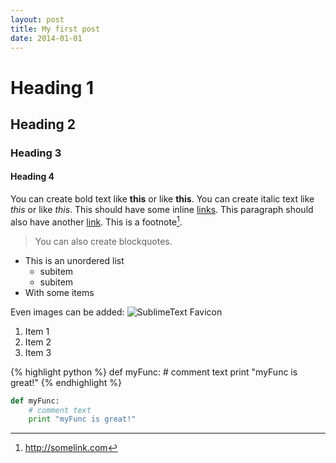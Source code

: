 ```yaml
---
layout: post
title: My first post
date: 2014-01-01
---
```


# Heading 1
## Heading 2
### Heading 3
#### Heading 4

You can create bold text like __this__ or like **this**. You can create italic text like _this_ or like *this*. This should have some inline [links](http://somelink.com). This paragraph should also have another [link][1]. This is a footnote[^1].

> You can also create blockquotes.

* This is an unordered list
    + subitem
    - subitem
* With some items

Even images can be added: ![SublimeText Favicon](http://www.sublimetext.com/favicon.ico)

1. Item 1
2. Item 2
3. Item 3

<!-- test codeblocks -->

{% highlight python %}
def myFunc:
    # comment text
    print "myFunc is great!"
{% endhighlight %}

```python
def myFunc:
    # comment text
    print "myFunc is great!"
```

[1]: http://anotherlink.com

[^1]: http://somelink.com